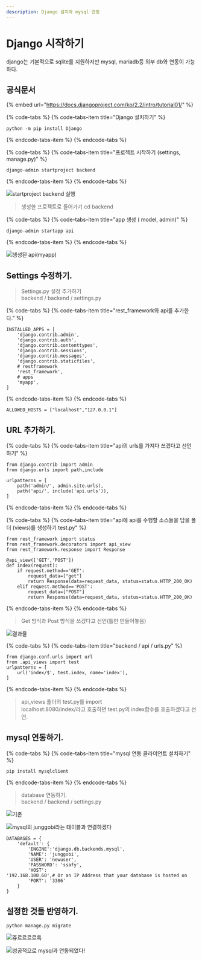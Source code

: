 ```yaml
---
description: Django 설치와 mysql 연동
---
```


# Django 시작하기

django는 기본적으로 sqlite를 지원하지만 mysql, mariadb등 외부 db와 연동이 가능하다.

## 공식문서

{% embed url="https://docs.djangoproject.com/ko/2.2/intro/tutorial01/" %}

{% code-tabs %}
{% code-tabs-item title="Django 설치하기" %}
```text
python -m pip install Django
```
{% endcode-tabs-item %}
{% endcode-tabs %}

{% code-tabs %}
{% code-tabs-item title="프로젝트 시작하기 \(settings,  manage.py\)" %}
```text
django-admin startproject backend
```
{% endcode-tabs-item %}
{% endcode-tabs %}



![startproject backend &#xC2E4;&#xD589;](../.gitbook/assets/image%20%2833%29.png)

> 생성한 프로젝트로 들어가기 cd backend

{% code-tabs %}
{% code-tabs-item title="app 생성 \( model, admin\)" %}
```text
django-admin startapp api
```
{% endcode-tabs-item %}
{% endcode-tabs %}



![&#xC0DD;&#xC131;&#xB41C; api\(myapp\)](../.gitbook/assets/image%20%2814%29.png)

## Settings 수정하기.

> Settings.py 설정 추가하기  
> backend / backend / settings.py

{% code-tabs %}
{% code-tabs-item title="rest\_framework와 api를 추가한다." %}
```text
INSTALLED_APPS = [
    'django.contrib.admin',
    'django.contrib.auth',
    'django.contrib.contenttypes',
    'django.contrib.sessions',
    'django.contrib.messages',
    'django.contrib.staticfiles',
    # restframework
    'rest_framework',
    # apps
    'myapp',
]
```
{% endcode-tabs-item %}
{% endcode-tabs %}

```text
ALLOWED_HOSTS = ["localhost","127.0.0.1"]
```

## URL 추가하기.

{% code-tabs %}
{% code-tabs-item title="api의 urls를 가져다 쓰겠다고 선언하기" %}
```text
from django.contrib import admin
from django.urls import path,include

urlpatterns = [
    path('admin/', admin.site.urls),
    path('api/', include('api.urls')),
]

```
{% endcode-tabs-item %}
{% endcode-tabs %}

{% code-tabs %}
{% code-tabs-item title="api에 api를 수행할 소스들을 담을 폴더 \(views\)를 생성하기 test.py" %}
```text
from rest_framework import status
from rest_framework.decorators import api_view
from rest_framework.response import Response

@api_view(['GET','POST'])
def index(request):
    if request.method=='GET':
        request_data=["get"]
        return Response(data=request_data, status=status.HTTP_200_OK)
    elif request.method=='POST':
        request_data=["POST"]
        return Response(data=request_data, status=status.HTTP_200_OK)

```
{% endcode-tabs-item %}
{% endcode-tabs %}

> Get 방식과 Post 방식을 쓰겠다고 선언\(틀만 만들어놓음\)

![&#xACB0;&#xACFC;&#xBB3C;](../.gitbook/assets/image%20%289%29.png)

{% code-tabs %}
{% code-tabs-item title="backend / api / urls.py" %}
```text
from django.conf.urls import url
from .api_views import test
urlpatterns = [
    url('index/$', test.index, name='index'),
]

```
{% endcode-tabs-item %}
{% endcode-tabs %}

> api\_views 폴더의 test.py를 import  
> localhost:8080/index/라고 호출하면 test.py의 index함수를 호출하겠다고 선언.

## mysql 연동하기. 

{% code-tabs %}
{% code-tabs-item title="mysql 연동 클라이언트 설치하기" %}
```text
pip install mysqlclient
```
{% endcode-tabs-item %}
{% endcode-tabs %}

> database 연동하기.  
> backend / backend / settings.py

![&#xAE30;&#xC874;](../.gitbook/assets/image%20%2811%29.png)

![mysql&#xC758; junggobi&#xB77C;&#xB294; &#xD14C;&#xC774;&#xBE14;&#xACFC; &#xC5F0;&#xACB0;&#xD558;&#xACA0;&#xB2E4;](../.gitbook/assets/image%20%2835%29.png)

```text
DATABASES = {
    'default': {
        'ENGINE':'django.db.backends.mysql',
        'NAME': 'junggobi',
        'USER': 'newuser',
        'PASSWORD': 'ssafy',
        'HOST': '192.168.100.60',# Or an IP Address that your database is hosted on
        'PORT': '3306'
    }
}
```

## 설정한 것들 반영하기.

```text
python manage.py migrate
```

![&#xC96C;&#xB974;&#xB974;&#xB974;&#xB974;&#xB975;](../.gitbook/assets/image%20%2845%29.png)

![&#xC131;&#xACF5;&#xC801;&#xC73C;&#xB85C; mysql&#xACFC; &#xC5F0;&#xB3D9;&#xB418;&#xC5C8;&#xB2E4;!](../.gitbook/assets/image%20%2827%29.png)

